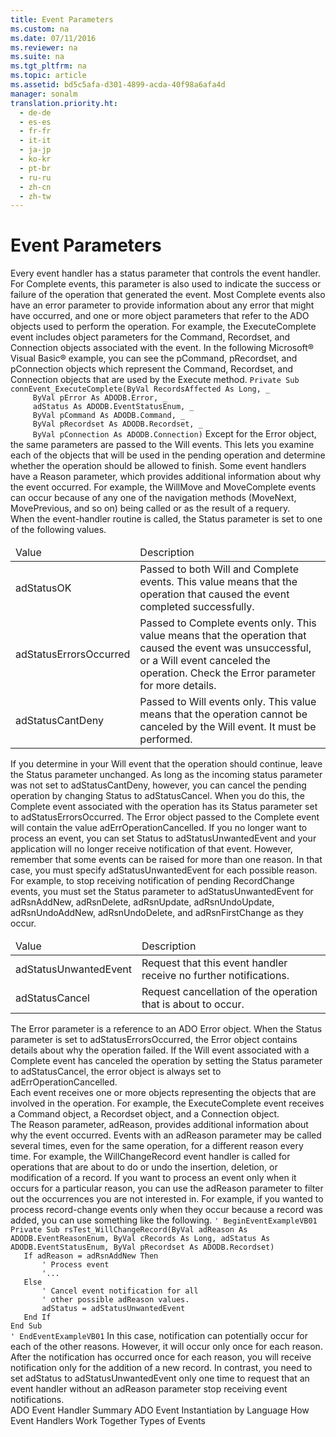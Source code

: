 ```yaml
---
title: Event Parameters
ms.custom: na
ms.date: 07/11/2016
ms.reviewer: na
ms.suite: na
ms.tgt_pltfrm: na
ms.topic: article
ms.assetid: bd5c5afa-d301-4899-acda-40f98a6afa4d
manager: sonalm
translation.priority.ht: 
  - de-de
  - es-es
  - fr-fr
  - it-it
  - ja-jp
  - ko-kr
  - pt-br
  - ru-ru
  - zh-cn
  - zh-tw
---
```

# Event Parameters
<?xml version="1.0" encoding="utf-8"?>
<developerReferenceWithoutSyntaxDocument xmlns="http://ddue.schemas.microsoft.com/authoring/2003/5" xmlns:xlink="http://www.w3.org/1999/xlink" xmlns:xsi="http://www.w3.org/2001/XMLSchema-instance" xsi:schemaLocation="http://ddue.schemas.microsoft.com/authoring/2003/5 http://dduestorage.blob.core.windows.net/ddueschema/developer.xsd">
  <introduction>
    <para>Every event handler has a status parameter that controls the event handler. For Complete events, this parameter is also used to indicate the success or failure of the operation that generated the event. Most Complete events also have an error parameter to provide information about any error that might have occurred, and one or more object parameters that refer to the ADO objects used to perform the operation. For example, the <legacyLink xlink:href="62470d42-e511-494c-bec4-ad4591734b7b">ExecuteComplete</legacyLink> event includes object parameters for the <legacyBold>Command</legacyBold>, <legacyBold>Recordset</legacyBold>, and <legacyBold>Connection</legacyBold> objects associated with the event. In the following Microsoft® Visual Basic® example, you can see the pCommand, pRecordset, and pConnection objects which represent the <legacyBold>Command</legacyBold>, <legacyBold>Recordset</legacyBold>, and <legacyBold>Connection</legacyBold> objects that are used by the <legacyBold>Execute</legacyBold> method.</para>
    <code>Private Sub connEvent_ExecuteComplete(ByVal RecordsAffected As Long, _
     ByVal pError As ADODB.Error, _
     adStatus As ADODB.EventStatusEnum, _
     ByVal pCommand As ADODB.Command, _
     ByVal pRecordset As ADODB.Recordset, _
     ByVal pConnection As ADODB.Connection)</code>
    <para>Except for the <legacyBold>Error </legacyBold>object, the same parameters are passed to the Will events. This lets you examine each of the objects that will be used in the pending operation and determine whether the operation should be allowed to finish.</para>
    <para>Some event handlers have a <legacyItalic>Reason</legacyItalic> parameter, which provides additional information about why the event occurred. For example, the <legacyBold>WillMove</legacyBold> and <legacyBold>MoveComplete</legacyBold> events can occur because of any one of the navigation methods (<legacyBold>MoveNext</legacyBold>, <legacyBold>MovePrevious</legacyBold>, and so on) being called or as the result of a requery.</para>
  </introduction>
  <section>
    <title>Status Parameter</title>
    <content>
      <para>When the event-handler routine is called, the <legacyItalic>Status</legacyItalic> parameter is set to one of the following values.</para>
      <table xmlns:caps="http://schemas.microsoft.com/build/caps/2013/11">
        <thead>
          <tr>
            <TD>
              <para>Value</para>
            </TD>
            <TD>
              <para>Description</para>
            </TD>
          </tr>
        </thead>
        <tbody>
          <tr>
            <TD>
              <para>               <legacyBold>adStatusOK</legacyBold>             </para>
            </TD>
            <TD>
              <para>Passed to both Will and Complete events. This value means that the operation that caused the event completed successfully.</para>
            </TD>
          </tr>
          <tr>
            <TD>
              <para>               <legacyBold>adStatusErrorsOccurred</legacyBold>             </para>
            </TD>
            <TD>
              <para>Passed to Complete events only. This value means that the operation that caused the event was unsuccessful, or a Will event canceled the operation. Check the <legacyItalic>Error</legacyItalic> parameter for more details.</para>
            </TD>
          </tr>
          <tr>
            <TD>
              <para>               <legacyBold>adStatusCantDeny</legacyBold>             </para>
            </TD>
            <TD>
              <para>Passed to Will events only. This value means that the operation cannot be canceled by the Will event. It must be performed.</para>
            </TD>
          </tr>
        </tbody>
      </table>
      <para>If you determine in your Will event that the operation should continue, leave the <legacyItalic>Status</legacyItalic> parameter unchanged. As long as the incoming status parameter was not set to <legacyBold>adStatusCantDeny</legacyBold>, however, you can cancel the pending operation by changing <legacyItalic>Status</legacyItalic> to <legacyBold>adStatusCancel</legacyBold>. When you do this, the Complete event associated with the operation has its <legacyItalic>Status</legacyItalic> parameter set to <legacyBold>adStatusErrorsOccurred</legacyBold>. The <legacyBold>Error</legacyBold> object passed to the Complete event will contain the value <legacyBold>adErrOperationCancelled</legacyBold>.</para>
      <para>If you no longer want to process an event, you can set <legacyItalic>Status</legacyItalic> to <legacyBold>adStatusUnwantedEvent</legacyBold> and your application will no longer receive notification of that event. However, remember that some events can be raised for more than one reason. In that case, you must specify <legacyBold>adStatusUnwantedEvent</legacyBold> for each possible reason. For example, to stop receiving notification of pending <legacyBold>RecordChange</legacyBold> events, you must set the <legacyItalic>Status</legacyItalic> parameter to <legacyBold>adStatusUnwantedEvent</legacyBold> for <legacyBold>adRsnAddNew</legacyBold>, <legacyBold>adRsnDelete</legacyBold>, <legacyBold>adRsnUpdate</legacyBold>, <legacyBold>adRsnUndoUpdate</legacyBold>, <legacyBold>adRsnUndoAddNew</legacyBold>, <legacyBold>adRsnUndoDelete</legacyBold>, and <legacyBold>adRsnFirstChange</legacyBold> as they occur.</para>
      <table xmlns:caps="http://schemas.microsoft.com/build/caps/2013/11">
        <thead>
          <tr>
            <TD>
              <para>Value</para>
            </TD>
            <TD>
              <para>Description</para>
            </TD>
          </tr>
        </thead>
        <tbody>
          <tr>
            <TD>
              <para>               <legacyBold>adStatusUnwantedEvent</legacyBold>             </para>
            </TD>
            <TD>
              <para>Request that this event handler receive no further notifications.</para>
            </TD>
          </tr>
          <tr>
            <TD>
              <para>               <legacyBold>adStatusCancel</legacyBold>             </para>
            </TD>
            <TD>
              <para>Request cancellation of the operation that is about to occur.</para>
            </TD>
          </tr>
        </tbody>
      </table>
    </content>
  </section>
  <section>
    <title>Error Parameter</title>
    <content>
      <para>The <legacyItalic>Error</legacyItalic> parameter is a reference to an ADO <legacyLink xlink:href="a175d453-fa55-4f49-9ede-a26d83177919">Error</legacyLink> object. When the <legacyItalic>Status</legacyItalic> parameter is set to <legacyBold>adStatusErrorsOccurred</legacyBold>, the <legacyBold>Error</legacyBold> object contains details about why the operation failed. If the Will event associated with a Complete event has canceled the operation by setting the <legacyItalic>Status</legacyItalic> parameter to <legacyBold>adStatusCancel</legacyBold>, the error object is always set to <legacyBold>adErrOperationCancelled</legacyBold>.</para>
    </content>
  </section>
  <section>
    <title>Object Parameter</title>
    <content>
      <para>Each event receives one or more objects representing the objects that are involved in the operation. For example, the <legacyBold>ExecuteComplete</legacyBold> event receives a <legacyBold>Command</legacyBold> object, a <legacyBold>Recordset</legacyBold> object, and a <legacyBold>Connection</legacyBold> object.</para>
    </content>
  </section>
  <section>
    <title>Reason Parameter</title>
    <content>
      <para>The <legacyItalic>Reason</legacyItalic> parameter, <legacyItalic>adReason</legacyItalic>, provides additional information about why the event occurred. Events with an <legacyItalic>adReason</legacyItalic> parameter may be called several times, even for the same operation, for a different reason every time. For example, the <legacyBold>WillChangeRecord</legacyBold> event handler is called for operations that are about to do or undo the insertion, deletion, or modification of a record. If you want to process an event only when it occurs for a particular reason, you can use the <legacyItalic>adReason</legacyItalic> parameter to filter out the occurrences you are not interested in. For example, if you wanted to process record-change events only when they occur because a record was added, you can use something like the following.</para>
      <code>' BeginEventExampleVB01
Private Sub rsTest_WillChangeRecord(ByVal adReason As ADODB.EventReasonEnum, ByVal cRecords As Long, adStatus As ADODB.EventStatusEnum, ByVal pRecordset As ADODB.Recordset)
   If adReason = adRsnAddNew Then
       ' Process event
       '...
   Else
       ' Cancel event notification for all
       ' other possible adReason values.
       adStatus = adStatusUnwantedEvent
   End If
End Sub
' EndEventExampleVB01</code>
      <para>In this case, notification can potentially occur for each of the other reasons. However, it will occur only once for each reason. After the notification has occurred once for each reason, you will receive notification only for the addition of a new record.</para>
      <para>In contrast, you need to set <legacyItalic>adStatus</legacyItalic> to <legacyBold>adStatusUnwantedEvent</legacyBold> only one time to request that an event handler without an <legacyBold>adReason</legacyBold> parameter stop receiving event notifications.</para>
    </content>
  </section>
  <relatedTopics>
<link xlink:href="b34f4472-5e04-4a2c-ab64-38d6eca31a69">ADO Event Handler Summary</link>
<link xlink:href="eded7e8c-a25f-46a6-bc2b-32d89a54d1bc">ADO Event Instantiation by Language</link>
<link xlink:href="a86c8a02-dd69-420d-8a47-0188b339858d">How Event Handlers Work Together</link>
<link xlink:href="f3327ea0-635a-43d4-bd78-c1674f62f1a2">Types of Events</link>
</relatedTopics>
</developerReferenceWithoutSyntaxDocument>
